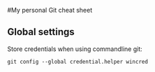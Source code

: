 #My personal Git cheat sheet

## Global settings
Store credentials when using commandline git:
```
git config --global credential.helper wincred
```
